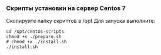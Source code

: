 ### Скрипты установки на сервер Centos 7 ###
Скопируйте папку скриптов в /opt
Для запуска выполните:
```
cd /opt/centos-scripts
chmod +x ./prepare.sh
# chmod +x ./install.sh
./install.sh
```

